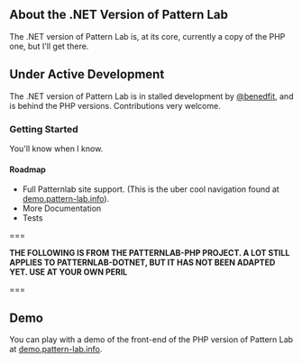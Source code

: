 
## About the .NET Version of Pattern Lab

The .NET version of Pattern Lab is, at its core, currently a copy of the PHP one, but I'll get there.

## Under Active Development

The .NET version of Pattern Lab is in stalled development by [@benedfit](https://twitter.com/benedfit), and is behind the PHP versions. Contributions very welcome.

### Getting Started

You'll know when I know.

#### Roadmap
* Full Patternlab site support.  (This is the uber cool navigation found at [demo.pattern-lab.info](http://demo.pattern-lab.info)).
* More Documentation
* Tests

===

**THE FOLLOWING IS FROM THE PATTERNLAB-PHP PROJECT.  A LOT STILL APPLIES TO PATTERNLAB-DOTNET, BUT IT HAS NOT BEEN ADAPTED YET.  USE AT YOUR OWN PERIL**

===

## Demo

You can play with a demo of the front-end of the PHP version of Pattern Lab at [demo.pattern-lab.info](http://demo.pattern-lab.info).